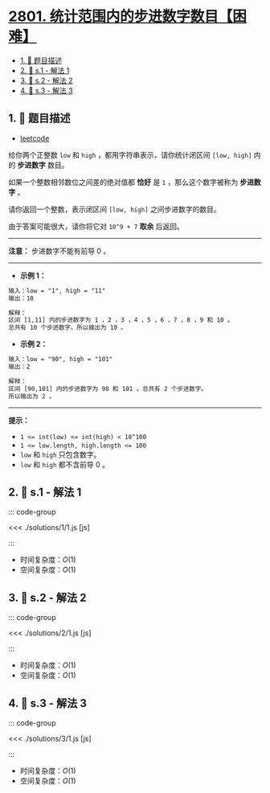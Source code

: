 # [2801. 统计范围内的步进数字数目【困难】](https://github.com/tnotesjs/TNotes.leetcode/tree/main/notes/2801.%20%E7%BB%9F%E8%AE%A1%E8%8C%83%E5%9B%B4%E5%86%85%E7%9A%84%E6%AD%A5%E8%BF%9B%E6%95%B0%E5%AD%97%E6%95%B0%E7%9B%AE%E3%80%90%E5%9B%B0%E9%9A%BE%E3%80%91)

<!-- region:toc -->

- [1. 📝 题目描述](#1--题目描述)
- [2. 🎯 s.1 - 解法 1](#2--s1---解法-1)
- [3. 🎯 s.2 - 解法 2](#3--s2---解法-2)
- [4. 🎯 s.3 - 解法 3](#4--s3---解法-3)

<!-- endregion:toc -->

## 1. 📝 题目描述

- [leetcode](https://leetcode.cn/problems/count-stepping-numbers-in-range/)

给你两个正整数 `low` 和 `high` ，都用字符串表示，请你统计闭区间 `[low, high]` 内的 **步进数字** 数目。

如果一个整数相邻数位之间差的绝对值都 **恰好** 是 `1` ，那么这个数字被称为 **步进数字** 。

请你返回一个整数，表示闭区间 `[low, high]` 之间步进数字的数目。

由于答案可能很大，请你将它对 `10^9 + 7` **取余** 后返回。

---

**注意：** 步进数字不能有前导 0 。

---

- **示例 1：**

```txt
输入：low = "1", high = "11"
输出：10

解释：
区间 [1,11] 内的步进数字为 1 ，2 ，3 ，4 ，5 ，6 ，7 ，8 ，9 和 10 。
总共有 10 个步进数字。所以输出为 10 。
```

- **示例 2：**

```txt
输入：low = "90", high = "101"
输出：2

解释：
区间 [90,101] 内的步进数字为 98 和 101 。总共有 2 个步进数字。
所以输出为 2 。
```

---

**提示：**

- `1 <= int(low) <= int(high) < 10^100`
- `1 <= low.length, high.length <= 100`
- `low` 和 `high` 只包含数字。
- `low` 和 `high` 都不含前导 0 。

## 2. 🎯 s.1 - 解法 1

::: code-group

<<< ./solutions/1/1.js [js]

:::

- 时间复杂度：$O(1)$
- 空间复杂度：$O(1)$

## 3. 🎯 s.2 - 解法 2

::: code-group

<<< ./solutions/2/1.js [js]

:::

- 时间复杂度：$O(1)$
- 空间复杂度：$O(1)$

## 4. 🎯 s.3 - 解法 3

::: code-group

<<< ./solutions/3/1.js [js]

:::

- 时间复杂度：$O(1)$
- 空间复杂度：$O(1)$
